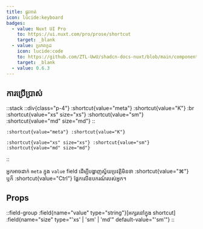 ```yaml
---
title: ផ្លូវកាត់
icon: lucide:keyboard
badges:
  - value: Nuxt UI Pro
    to: https://ui.nuxt.com/pro/prose/shortcut
    target: _blank
  - value: ប្រភពកូដ
    icon: lucide:code
    to: https://github.com/ZTL-UwU/shadcn-docs-nuxt/blob/main/components/content/Shortcut.vue
    target: _blank
  - value: 0.6.3
---
```


## ការប្រើប្រាស់

::stack
  ::div{class="p-4"}
    :shortcut{value="meta"} :shortcut{value="K"} :br
    :shortcut{value="xs" size="xs"} :shortcut{value="sm"} :shortcut{value="md" size="md"}
  ::
  ```mdc
  :shortcut{value="meta"} :shortcut{value="K"}

  :shortcut{value="xs" size="xs"} :shortcut{value="sm"} :shortcut{value="md" size="md"}
  ```
::

អ្នកអាចដាក់ `meta` ក្នុង `value` field ដើម្បីបង្ហាញស្វ័យប្រវត្តិមិនថា :shortcut{value="⌘"} ឬក៏ :shortcut{value="Ctrl"} ផ្អែកលើឧបករណ៍របស់អ្នក។

## Props

::field-group
  :field{name="value" type="string"}[អក្សរនៅក្នុង shortcut]
  :field{name="size" type="'xs' | 'sm' | 'md'" default-value="'sm'"}
::

